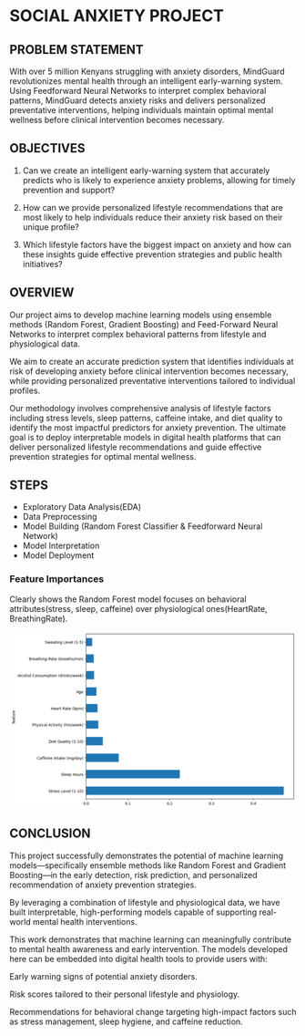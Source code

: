 # SOCIAL ANXIETY PROJECT

## PROBLEM STATEMENT 
With over 5 million Kenyans struggling with anxiety disorders, MindGuard revolutionizes mental health through an intelligent early-warning system. Using Feedforward Neural Networks to interpret complex behavioral patterns, MindGuard detects anxiety risks and delivers personalized preventative interventions, helping individuals maintain optimal mental wellness before clinical intervention becomes necessary.


## OBJECTIVES
1. Can we create an intelligent early-warning system that accurately predicts who is likely to experience anxiety problems, allowing for timely prevention and support?

2. How can we provide personalized lifestyle recommendations that are most likely to help individuals reduce their anxiety risk based on their unique profile?

3. Which lifestyle factors have the biggest impact on anxiety and how can these insights guide effective prevention strategies and public health initiatives?


## OVERVIEW  
Our project aims to develop machine learning models using ensemble methods (Random Forest, Gradient Boosting) and Feed-Forward Neural Networks to interpret complex behavioral patterns from lifestyle and physiological data.

We aim to create an accurate prediction system that identifies individuals at risk of developing anxiety before clinical intervention becomes necessary, while providing personalized preventative interventions tailored to individual profiles.

Our methodology involves comprehensive analysis of lifestyle factors including stress levels, sleep patterns, caffeine intake, and diet quality to identify the most impactful predictors for anxiety prevention. The ultimate goal is to deploy interpretable models in digital health platforms that can deliver personalized lifestyle recommendations and guide effective prevention strategies for optimal mental wellness.


## STEPS
- Exploratory Data Analysis(EDA) 
- Data Preprocessing
- Model Building (Random Forest Classifier & Feedforward Neural Network)
- Model Interpretation 
- Model Deployment


### Feature Importances
  Clearly shows the Random Forest model focuses on behavioral attributes(stress, sleep, caffeine) over physiological ones(HeartRate, BreathingRate).

  ![feature importances](images/feature_importances.png)

  
## CONCLUSION 
This project successfully demonstrates the potential of machine learning models—specifically ensemble methods like Random Forest and Gradient Boosting—in the early detection, risk prediction, and personalized recommendation of anxiety prevention strategies. 

By leveraging a combination of lifestyle and physiological data, we have built interpretable, high-performing models capable of supporting real-world mental health interventions.

This work demonstrates that machine learning can meaningfully contribute to mental health awareness and early intervention. The models developed here can be embedded into digital health tools to provide users with:

Early warning signs of potential anxiety disorders.

Risk scores tailored to their personal lifestyle and physiology.

Recommendations for behavioral change targeting high-impact factors such as stress management, sleep hygiene, and caffeine reduction.
